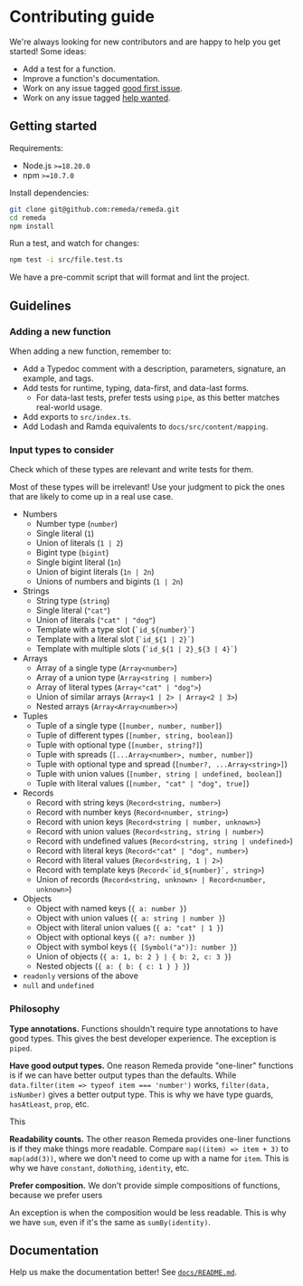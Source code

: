 # Contributing guide

We're always looking for new contributors and are happy to help you get started! Some ideas:

- Add a test for a function.
- Improve a function's documentation.
- Work on any issue tagged [good first issue](https://github.com/remeda/remeda/issues?q=is%3Aopen+is%3Aissue+label%3A%22good+first+issue%22).
- Work on any issue tagged [help wanted](https://github.com/remeda/remeda/issues?q=is%3Aopen+is%3Aissue+label%3A%22help+wanted%22).

## Getting started

Requirements:

- Node.js `>=18.20.0`
- npm `>=10.7.0`

Install dependencies:

```bash
git clone git@github.com:remeda/remeda.git
cd remeda
npm install
```

Run a test, and watch for changes:

```bash
npm test -i src/file.test.ts
```

We have a pre-commit script that will format and lint the project.

## Guidelines

### Adding a new function

When adding a new function, remember to:

- Add a Typedoc comment with a description, parameters, signature, an example, and tags.
- Add tests for runtime, typing, data-first, and data-last forms.
  - For data-last tests, prefer tests using `pipe`, as this better matches real-world usage.
- Add exports to `src/index.ts`.
- Add Lodash and Ramda equivalents to `docs/src/content/mapping`.

### Input types to consider

Check which of these types are relevant and write tests for them.

Most of these types will be irrelevant! Use your judgment to pick the ones that are likely to come up in a real use case.

- Numbers
  - Number type (`number`)
  - Single literal (`1`)
  - Union of literals (`1 | 2`)
  - Bigint type (`bigint`)
  - Single bigint literal (`1n`)
  - Union of bigint literals (`1n | 2n`)
  - Unions of numbers and bigints (`1 | 2n`)
- Strings
  - String type (`string`)
  - Single literal (`"cat"`)
  - Union of literals (`"cat" | "dog"`)
  - Template with a type slot (`` `id_${number}` ``)
  - Template with a literal slot (`` `id_${1 | 2}` ``)
  - Template with multiple slots (`` `id_${1 | 2}_${3 | 4}` ``)
- Arrays
  - Array of a single type (`Array<number>`)
  - Array of a union type (`Array<string | number>`)
  - Array of literal types (`Array<"cat" | "dog">`)
  - Union of similar arrays (`Array<1 | 2> | Array<2 | 3>`)
  - Nested arrays (`Array<Array<number>>`)
- Tuples
  - Tuple of a single type (`[number, number, number]`)
  - Tuple of different types (`[number, string, boolean]`)
  - Tuple with optional type (`[number, string?]`)
  - Tuple with spreads (`[...Array<number>, number, number]`)
  - Tuple with optional type and spread (`[number?, ...Array<string>]`)
  - Tuple with union values (`[number, string | undefined, boolean]`)
  - Tuple with literal values (`[number, "cat" | "dog", true]`)
- Records
  - Record with string keys (`Record<string, number>`)
  - Record with number keys (`Record<number, string>`)
  - Record with union keys (`Record<string | number, unknown>`)
  - Record with union values (`Record<string, string | number>`)
  - Record with undefined values (`Record<string, string | undefined>`)
  - Record with literal keys (`Record<"cat" | "dog", number>`)
  - Record with literal values (`Record<string, 1 | 2>`)
  - Record with template keys (``Record<`id_${number}`, string>``)
  - Union of records (`Record<string, unknown> | Record<number, unknown>`)
- Objects
  - Object with named keys (`{ a: number }`)
  - Object with union values (`{ a: string | number }`)
  - Object with literal union values (`{ a: "cat" | 1 }`)
  - Object with optional keys (`{ a?: number }`)
  - Object with symbol keys (`{ [Symbol("a")]: number }`)
  - Union of objects (`{ a: 1, b: 2 } | { b: 2, c: 3 }`)
  - Nested objects (`{ a: { b: { c: 1 } } }`)
- `readonly` versions of the above
- `null` and `undefined`

### Philosophy

**Type annotations.** Functions shouldn't require type annotations to have good types. This gives the best developer experience. The exception is `piped`.

**Have good output types.** One reason Remeda provide "one-liner" functions is if we can have better output types than the defaults. While `data.filter(item => typeof item === 'number')` works, `filter(data, isNumber)` gives a better output type. This is why we have type guards, `hasAtLeast`, `prop`, etc.

This 

**Readability counts.** The other reason Remeda provides one-liner functions is if they make things more readable. Compare `map((item) => item + 3)` to `map(add(3))`, where we don't need to come up with a name for `item`. This is why we have `constant`, `doNothing`, `identity`, etc.

**Prefer composition.** We don't provide simple compositions of functions, because we prefer users 

An exception is when the composition would be less readable. This is why we have `sum`, even if it's the same as `sumBy(identity)`.

## Documentation

Help us make the documentation better! See [`docs/README.md`](https://github.com/remeda/remeda/blob/main/docs/README.md).
